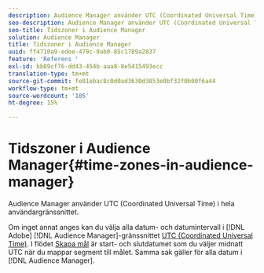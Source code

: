 ```yaml
---
description: Audience Manager använder UTC (Coordinated Universal Time) i hela användargränssnittet.
seo-description: Audience Manager använder UTC (Coordinated Universal Time) i hela användargränssnittet.
seo-title: Tidszoner i Audience Manager
solution: Audience Manager
title: Tidszoner i Audience Manager
uuid: ff4710a9-edee-470c-9ab0-85c1789a2837
feature: 'Referens '
exl-id: bb89cf76-dd43-454b-aaa8-8e5415493ecc
translation-type: tm+mt
source-git-commit: fe01ebac8c0d0ad3630d3853e0bf32f0b00f6a44
workflow-type: tm+mt
source-wordcount: '105'
ht-degree: 15%

---
```


# Tidszoner i Audience Manager{#time-zones-in-audience-manager}

Audience Manager använder UTC (Coordinated Universal Time) i hela användargränssnittet.

Om inget annat anges kan du välja alla datum- och datumintervall i [!DNL Adobe] [!DNL Audience Manager]-gränssnittet [UTC (Coordinated Universal Time)](https://www.timeanddate.com/worldclock/timezone/utc). I flödet [Skapa mål](../features/destinations/create-cookie-destination.md#segments-mapping) är start- och slutdatumet som du väljer midnatt UTC när du mappar segment till målet. Samma sak gäller för alla datum i [!DNL Audience Manager].
